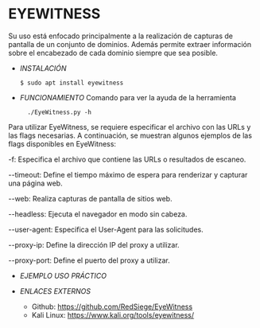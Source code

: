 # **EYEWITNESS**

Su uso está enfocado principalmente a la realización de capturas de pantalla de un conjunto de dominios. Además permite extraer información sobre el encabezado de cada dominio siempre que sea posible.

- *INSTALACIÓN*

      $ sudo apt install eyewitness


- *FUNCIONAMIENTO*
Comando para ver la ayuda de la herramienta

        ./EyeWitness.py -h

Para utilizar EyeWitness, se requiere especificar el archivo con las URLs y las flags necesarias.
A continuación, se muestran algunos ejemplos de las flags disponibles en EyeWitness:

-f: Especifica el archivo que contiene las URLs o resultados de escaneo.

--timeout: Define el tiempo máximo de espera para renderizar y capturar una página web.

--web: Realiza capturas de pantalla de sitios web.

--headless: Ejecuta el navegador en modo sin cabeza.

--user-agent: Especifica el User-Agent para las solicitudes.

--proxy-ip: Define la dirección IP del proxy a utilizar.

--proxy-port: Define el puerto del proxy a utilizar.

- *EJEMPLO USO PRÁCTICO*



- *ENLACES EXTERNOS*

  - Github: https://github.com/RedSiege/EyeWitness
  - Kali Linux: https://www.kali.org/tools/eyewitness/
